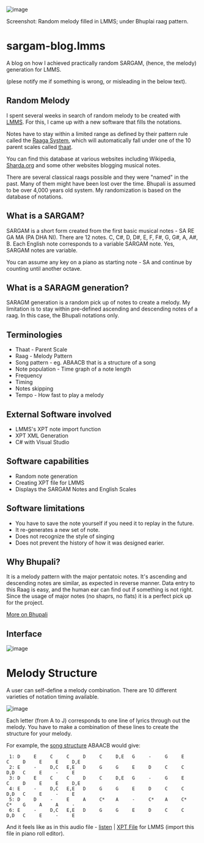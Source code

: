 ![image](https://user-images.githubusercontent.com/5563341/212169242-115c7ad2-4ae9-4aed-99b7-e5f85fb06e4e.png)

Screenshot: Random melody filled in LMMS; under Bhuplai raag pattern.

# sargam-blog.lmms
A blog on how I achieved practically random SARGAM, (hence, the melody) generation for LMMS.

(plese notify me if something is wrong, or misleading in the below text).

## Random Melody
I spent several weeks in search of random melody to be created with [LMMS](https://lmms.io/).
For this, I came up with a new software that fills the notations.

Notes have to stay within a limited range as defined by their pattern rule called the [Raaga System](https://en.wikipedia.org/wiki/Raga),
which will automatically fall under one of the 10 parent scales called [thaat](https://en.wikipedia.org/wiki/Thaat).

You can find this database at various websites including Wikipedia, [Sharda.org](https://www.sharda.org/raga-taal/) and some other websites blogging musical notes.

There are several classical raags possible and they were "named" in the past. Many of them might have been lost over the time.
Bhupali is assumed to be over 4,000 years old system. My randomization is based on the database of notations.

## What is a SARGAM?
SARGAM is a short form created from the first basic musical notes - SA RE GA MA (PA DHA NI).
There are 12 notes. C, C#, D, D#, E, F, F#, G, G#, A, A#, B. Each English note corresponds to a variable SARGAM note. Yes, SARGAM notes are variable.

You can assume any key on a piano as starting note - SA and continue by counting until another octave.

## What is a SARAGM generation?
SARAGM generation is a random pick up of notes to create a melody.
My limitation is to stay within pre-defined ascending and descending notes of a raag.
In this case, the Bhupali notations only.

## Terminologies
* Thaat - Parent Scale
* Raag - Melody Pattern
* Song pattern - eg. ABAACB that is a structure of a song
* Note population - Time graph of a note length
* Frequency
* Timing
* Notes skipping
* Tempo - How fast to play a melody

## External Software involved
* LMMS's XPT note import function
* XPT XML Generation
* C# with Visual Studio

## Software capabilities
* Random note generation
* Creating XPT file for LMMS
* Displays the SARGAM Notes and English Scales

## Software limitations
* You have to save the note yourself if you need it to replay in the future.
* It re-generates a new set of note.
* Does not recognize the style of singing
* Does not prevent the history of how it was designed earier.

## Why Bhupali?
It is a  melody pattern with the major pentatoic notes.
It's ascending and descending notes are similar, as expected in reverse manner.
Data entry to this Raag is easy, and the human ear can find out if something is not right.
Since the usage of major notes (no shaprs, no flats) it is a perfect pick up for the project.

[More on Bhupali](https://en.wikipedia.org/wiki/Bhoopali)

## Interface

![image](https://user-images.githubusercontent.com/5563341/212173212-d9da35c9-4f06-453a-828a-08ada9a0052d.png)

# Melody Structure
A user can self-define a melody combination. There are 10 different varieties of notation timing available.

![image](https://user-images.githubusercontent.com/5563341/212174928-c9c20afd-eacd-495f-8a97-1ce7ae26769f.png)

Each letter (from A to J) corresponds to one line of lyrics through out the melody.
You have to make a combination of these lines to create the structure for your melody.

For example, the [song structure](https://en.wikipedia.org/wiki/Song_structure) ABAACB would give:
```
 1: D     E     C     C     D     C     D,E   G     -     G     E     C     D     E     E     D,E  
 2: E     -     D,C   E,E   D     G     G     E     D     C     C     D,D   C     E     -     E    
 3: D     E     C     C     D     C     D,E   G     -     G     E     C     D     E     E     D,E  
 4: E     -     D,C   E,E   D     G     G     E     D     C     C     D,D   C     E     -     E    
 5: D     D     -     E     A     C*    A     -     C*    A     C*    C*    G     A     A     -    
 6: E     -     D,C   E,E   D     G     G     E     D     C     C     D,D   C     E     -     E    
 ```
 
 And it feels like as in this audio file - [listen](random.ogg) | [XPT File](random.xpt) for LMMS (import this file in piano roll editor).
